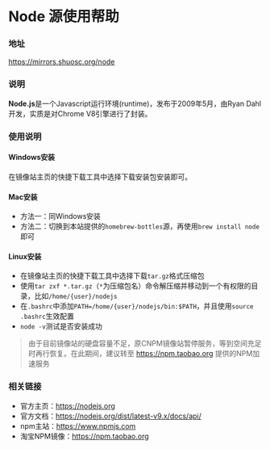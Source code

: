 # Node 源使用帮助

### 地址

https://mirrors.shuosc.org/node

### 说明

**Node.js**是一个Javascript运行环境(runtime)，发布于2009年5月，由Ryan Dahl开发，实质是对Chrome V8引擎进行了封装。

### 使用说明

#### Windows安装

在镜像站主页的快捷下载工具中选择下载安装包安装即可。

#### Mac安装

- 方法一：同Windows安装
- 方法二：切换到本站提供的`homebrew-bottles`源，再使用`brew install node`即可

#### Linux安装

- 在镜像站主页的快捷下载工具中选择下载`tar.gz`格式压缩包
- 使用`tar zxf *.tar.gz`（`*`为压缩包名）命令解压缩并移动到一个有权限的目录，比如`/home/{user}/nodejs`
- 在`.bashrc`中添加`PATH=/home/{user}/nodejs/bin:$PATH`，并且使用`source .bashrc`生效配置
- `node -v`测试是否安装成功

> 由于目前镜像站的硬盘容量不足，原CNPM镜像站暂停服务，等到空间充足时再行恢复。在此期间，建议转至 https://npm.taobao.org 提供的NPM加速服务

### 相关链接

- 官方主页：https://nodejs.org
- 官方文档：https://nodejs.org/dist/latest-v9.x/docs/api/
- npm主站：https://www.npmjs.com
- 淘宝NPM镜像：https://npm.taobao.org